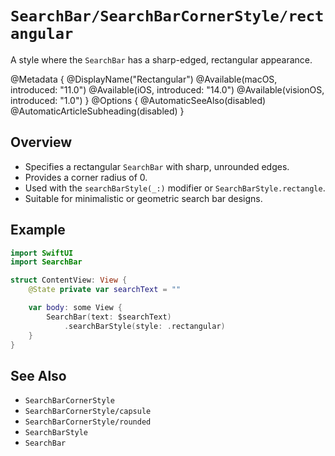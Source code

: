 # ``SearchBar/SearchBarCornerStyle/rectangular``

A style where the `SearchBar` has a sharp-edged, rectangular appearance.

@Metadata {
    @DisplayName("Rectangular")
    @Available(macOS, introduced: "11.0")
    @Available(iOS, introduced: "14.0")
    @Available(visionOS, introduced: "1.0")
}
@Options {
    @AutomaticSeeAlso(disabled)
    @AutomaticArticleSubheading(disabled)
}

## Overview

- Specifies a rectangular `SearchBar` with sharp, unrounded edges.
- Provides a corner radius of 0.
- Used with the `searchBarStyle(_:)` modifier or `SearchBarStyle.rectangle`.
- Suitable for minimalistic or geometric search bar designs.

## Example

```swift
import SwiftUI
import SearchBar

struct ContentView: View {
    @State private var searchText = ""

    var body: some View {
        SearchBar(text: $searchText)
            .searchBarStyle(style: .rectangular)
    }
}
```

## See Also

- ``SearchBarCornerStyle``
- ``SearchBarCornerStyle/capsule``
- ``SearchBarCornerStyle/rounded``
- ``SearchBarStyle``
- ``SearchBar``
